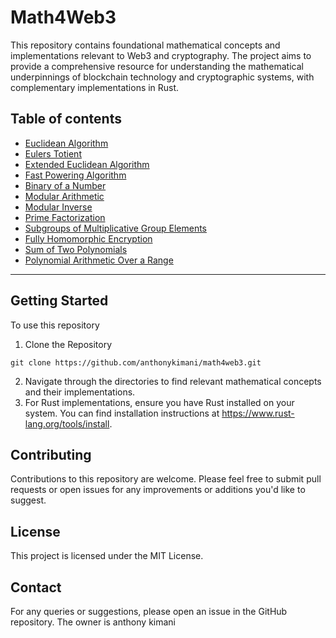 # Math4Web3
This repository contains foundational mathematical concepts and implementations relevant to Web3 and cryptography. The project aims to provide a comprehensive resource for understanding the mathematical underpinnings of blockchain technology and cryptographic systems, with complementary implementations in Rust.

## Table of contents

- [Euclidean Algorithm](euclidean_algorithm_with_rust)
- [Eulers Totient](eulers_totient)
- [Extended Euclidean Algorithm](extended_euclidean_algorithm)
- [Fast Powering Algorithm](fast_powering_algorithm)
- [Binary of a Number](get_binary_of_number)
- [Modular Arithmetic](modular_arithmetic)
- [Modular Inverse](modular_inverse)
- [Prime Factorization](prime_factorization)
- [Subgroups of Multiplicative Group Elements](subgroups_of_mutliplicative_group_elements)
- [Fully Homomorphic Encryption](tfhe_rs)
- [Sum of Two Polynomials](polynomial_arithmetic)
- [Polynomial Arithmetic Over a Range](polynomial_sum)

---

## Getting Started
To use this repository
1. Clone the Repository
```shell
git clone https://github.com/anthonykimani/math4web3.git
```
2. Navigate through the directories to find relevant mathematical concepts and their implementations.
3. For Rust implementations, ensure you have Rust installed on your system. You can find installation instructions at https://www.rust-lang.org/tools/install.

## Contributing
Contributions to this repository are welcome. Please feel free to submit pull requests or open issues for any improvements or additions you'd like to suggest.

## License
This project is licensed under the MIT License.

## Contact
For any queries or suggestions, please open an issue in the GitHub repository. The owner is anthony kimani
